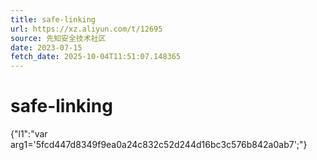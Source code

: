 ```yaml
---
title: safe-linking
url: https://xz.aliyun.com/t/12695
source: 先知安全技术社区
date: 2023-07-15
fetch_date: 2025-10-04T11:51:07.148365
---
```


# safe-linking

{"l1":"var arg1='5fcd447d8349f9ea0a24c832c52d244d16bc3c576b842a0ab7';"}